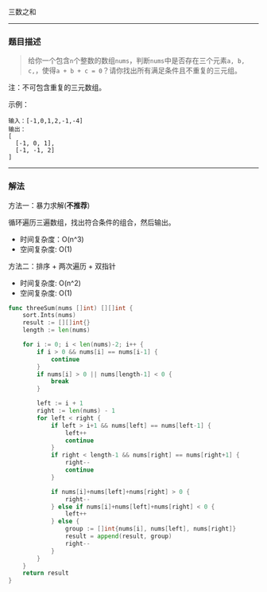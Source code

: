 三数之和

----

### 题目描述

> 给你一个包含`n`个整数的数组`nums`，判断`nums`中是否存在三个元素`a, b, c,`，使得`a + b + c = 0`？请你找出所有满足条件且不重复的三元组。

注：不可包含重复的三元数组。

示例：
```shell
输入：[-1,0,1,2,-1,-4]
输出：
[
  [-1, 0, 1],
  [-1, -1, 2]
]
```

----

### 解法

方法一：暴力求解(**不推荐**)

循环遍历三遍数组，找出符合条件的组合，然后输出。

- 时间复杂度：O(n^3)
- 空间复杂度: O(1)

方法二：排序 + 两次遍历 + 双指针

- 时间复杂度: O(n^2)
- 空间复杂度: O(1)

```go
func threeSum(nums []int) [][]int {
	sort.Ints(nums)
	result := [][]int{}
	length := len(nums)

	for i := 0; i < len(nums)-2; i++ {
		if i > 0 && nums[i] == nums[i-1] {
			continue
		}
		if nums[i] > 0 || nums[length-1] < 0 {
			break
		}

		left := i + 1
		right := len(nums) - 1
		for left < right {
			if left > i+1 && nums[left] == nums[left-1] {
				left++
				continue
			}
			if right < length-1 && nums[right] == nums[right+1] {
				right--
				continue
			}

			if nums[i]+nums[left]+nums[right] > 0 {
				right--
			} else if nums[i]+nums[left]+nums[right] < 0 {
				left++
			} else {
				group := []int{nums[i], nums[left], nums[right]}
				result = append(result, group)
				right--
			}
		}
	}
	return result
}
```